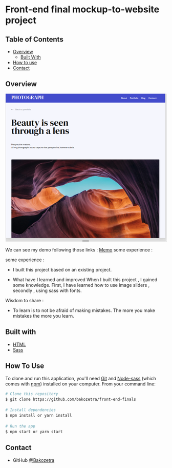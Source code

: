 # Front-end final mockup-to-website project

<!-- TABLE OF CONTENTS -->

## Table of Contents

- [Overview](#overview)
  - [Built With](#built-with)
- [How to use](#how-to-use)
- [Contact](#contact)

<!-- OVERVIEW -->

## Overview

![screenshote](photograph.png)

We can see my demo following those links :
<a href="https://front-end-finals.netlify.app/"> Memo</a>
some experience :

some experience :

- I built this project based on an existing project.

- What have I learned and improved
  When I built this project , I gained some knowledge. First, I have learned how to use image sliders , secondly , using sass with fonts.

Wisdom to share :

- To learn is to not be afraid of making mistakes. The more you make mistakes the more you learn.

## Built with

<!-- This section should list any major frameworks that you built your project using. Here are a few examples.-->

- [HTML](https://html.com/)
- [Sass](https://sass-lang.com/guide)

## How To Use

To clone and run this application, you'll need [Git](https://git-scm.com) and [Node-sass](https://docs.npmjs.com/cli/v6/commands/npm-install) (which comes with [npm](http://npmjs.com)) installed on your computer. From your command line:

```bash
# Clone this repository
$ git clone https://github.com/bakozetra/front-end-finals

# Install dependencies
$ npm install or yarn install

# Run the app
$ npm start or yarn start
```

## Contact

- GitHub [@Bakozetra](https://github.com/bakozetra)
